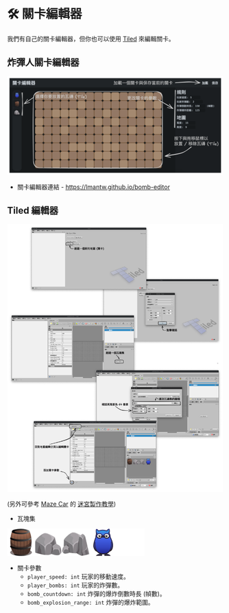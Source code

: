 # 🛠 關卡編輯器
我們有自己的關卡編輯器，但你也可以使用 [Tiled](https://www.mapeditor.org) 來編輯關卡。

## 炸彈人關卡編輯器
![bomb editor guide](./images/bomb_level_editor.png)

* 關卡編輯器連結 - https://lmantw.github.io/bomb-editor

## Tiled 編輯器

![tiled editor guide](./images/tiled_level_editor.png)

(另外可參考 [Maze Car](https://github.com/PAIA-Playful-AI-Arena/Maze_Car) 的 [迷宮製作教學](https://github.com/PAIA-Playful-AI-Arena/Maze_Car/blob/main/map_editor.md))

* 瓦塊集

![tileset](./images/tileset.png)

* 關卡參數
  * `player_speed: int` 玩家的移動速度。
  * `player_bombs: int` 玩家的炸彈數。
  * `bomb_countdown: int` 炸彈的爆炸倒數時長 (幀數)。
  * `bomb_explosion_range: int` 炸彈的爆炸範圍。
